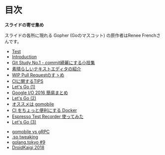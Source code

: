 目次
=======================

**スライドの寄せ集め**

スライドの各所に現れる Gopher (Goのマスコット) の原作者はRenee Frenchさんです。

>>>

* [Test](./test.html)  
* [Introduction](./intro.html)  
* [Git Study No.1 - commit綺麗にする小技集](./git_study_commit.html)
* [素晴らしいテキストエディタの紹介](./vim.html)
* [WIP Pull Requestのすゝめ](./wip.html)
* [CIに関するTIPS](./ci-tips.html)
* [Let's Go (1)](./golang_intro_1.html)
* [Google I/O 2016 簡易まとめ](./google_io_2016.html)
* [Let's Go (2)](./golang_intro_2.html)
* [オススメは gomobile](./gomobile.html)
* [CI をちょっと便利にする Docker](./docker_for_ci.html)
* [Espresso Test Recorder 使ってみた](./espresso.html)
* [Let's Go (3)](./golang_intro_3.html)

>>>

* [gomobile vs gRPC](./android_grpc_golang.html)
* [.so tweaking](./so_tweaking.html)
* [golang.tokyo #9](./golang_tokyo_201709.html)
* [DroidKaigi 2018](./droidkaigi_2018.html)


